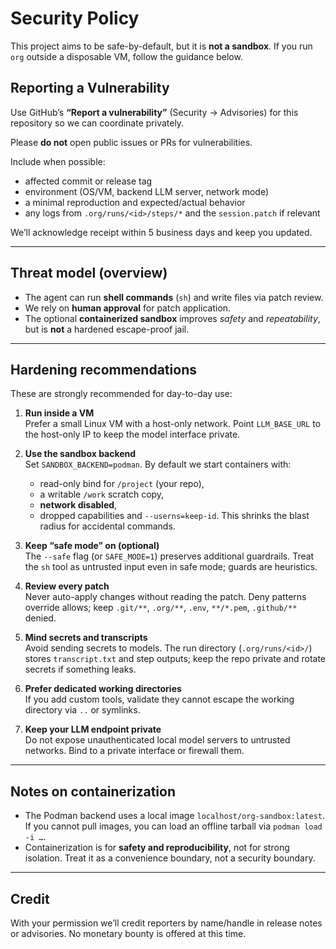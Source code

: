
# Security Policy

This project aims to be safe-by-default, but it is **not a sandbox**. If you run
`org` outside a disposable VM, follow the guidance below.

## Reporting a Vulnerability

Use GitHub’s **“Report a vulnerability”** (Security → Advisories) for this
repository so we can coordinate privately.

Please **do not** open public issues or PRs for vulnerabilities.

Include when possible:
- affected commit or release tag
- environment (OS/VM, backend LLM server, network mode)
- a minimal reproduction and expected/actual behavior
- any logs from `.org/runs/<id>/steps/*` and the `session.patch` if relevant

We’ll acknowledge receipt within 5 business days and keep you updated.

---

## Threat model (overview)

- The agent can run **shell commands** (`sh`) and write files via patch review.
- We rely on **human approval** for patch application.
- The optional **containerized sandbox** improves *safety* and *repeatability*,
  but is **not** a hardened escape-proof jail.

---

## Hardening recommendations

These are strongly recommended for day-to-day use:

1. **Run inside a VM**  
   Prefer a small Linux VM with a host-only network. Point `LLM_BASE_URL` to the
   host-only IP to keep the model interface private.

2. **Use the sandbox backend**  
   Set `SANDBOX_BACKEND=podman`. By default we start containers with:
   - read-only bind for `/project` (your repo),
   - a writable `/work` scratch copy,
   - **network disabled**,
   - dropped capabilities and `--userns=keep-id`.
   This shrinks the blast radius for accidental commands.

3. **Keep “safe mode” on (optional)**  
   The `--safe` flag (or `SAFE_MODE=1`) preserves additional guardrails. Treat
   the `sh` tool as untrusted input even in safe mode; guards are heuristics.

4. **Review every patch**  
   Never auto-apply changes without reading the patch. Deny patterns override
   allows; keep `.git/**`, `.org/**`, `.env`, `**/*.pem`, `.github/**` denied.

5. **Mind secrets and transcripts**  
   Avoid sending secrets to models. The run directory (`.org/runs/<id>/`) stores
   `transcript.txt` and step outputs; keep the repo private and rotate secrets
   if something leaks.

6. **Prefer dedicated working directories**  
   If you add custom tools, validate they cannot escape the working directory
   via `..` or symlinks.

7. **Keep your LLM endpoint private**  
   Do not expose unauthenticated local model servers to untrusted networks. Bind
   to a private interface or firewall them.

---

## Notes on containerization

- The Podman backend uses a local image `localhost/org-sandbox:latest`. If you
  cannot pull images, you can load an offline tarball via `podman load -i …`.
- Containerization is for **safety and reproducibility**, not for strong
  isolation. Treat it as a convenience boundary, not a security boundary.

---

## Credit

With your permission we’ll credit reporters by name/handle in release notes or
advisories. No monetary bounty is offered at this time.
